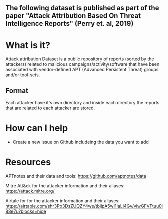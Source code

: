 ## The following dataset is published as part of the paper "Attack Attribution Based On Threat Intelligence Reports" (Perry et. al, 2019)

# What is it?
 Attack attribution Dataset is a public repository of reports (sorted by the attackers) related to malicious campaigns/activity/software that have been associated with vendor-defined APT (Advanced Persistent Threat) groups and/or tool-sets.

## Format
Each attacker have it's own directory and inside each directory the reports that are related to each attacker are stored.

# How can I help
* Create a new issue on Github includeing the data you want to add 

# Resources

APTnotes and their data and tools: https://github.com/aptnotes/data

Mitre Att&ck for the attacker information and their aliases: https://attack.mitre.org/

Airtale for for the attacker information and their aliases: https://airtable.com/shr3Po3DsZUQZY4we/tbljpA5wI1IaLI4Gv/viwGFVFtuu0l88e7u?blocks=hide
